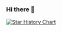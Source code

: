 ### Hi there 👋
[![Star History Chart](https://api.star-history.com/svg?repos=macacajs/macaca-datahub,macacajs/reliable,macacajs/app-inspector,macacajs/NoSmoke,macacajs/XCTestWD&type=Date)](https://star-history.com/#macacajs/macaca-datahub&macacajs/reliable&macacajs/app-inspector&macacajs/NoSmoke&macacajs/XCTestWD&Date)


